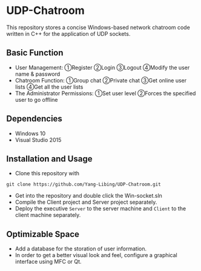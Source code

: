 # UDP-Chatroom
This repository stores a concise Windows-based network chatroom code written in C++ for the application of UDP sockets.

## Basic Function
+ User Management: ①Register ②Login ③Logout ④Modify the user name & password
+ Chatroom Function: ①Group chat ②Private chat ③Get online user lists ④Get all the user lists
+ The Administrator Permissions: ①Set user level ②Forces the specified user to go offline

## Dependencies
+ Windows 10
+ Visual Studio 2015

## Installation and Usage
+ Clone this repository with
```
git clone https://github.com/Yang-Libing/UDP-Chatroom.git
```
+ Get into the repository and double click the Win-socket.sln
+ Compile the Client project and Server project separately.
+ Deploy the executive ```Server``` to the server machine and ```Client``` to the client machine separately.

## Optimizable Space
+ Add a database for the storation of user information.
+ In order to get a better visual look and feel, configure a graphical interface using MFC or Qt.
